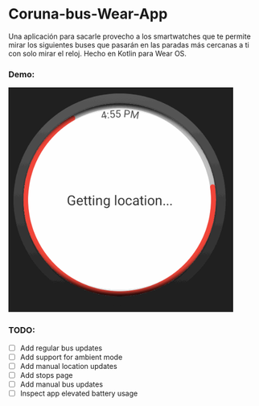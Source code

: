 # Coruna-bus-Wear-App
Una aplicación para sacarle provecho a los smartwatches que te permite mirar los siguientes buses que pasarán en las paradas más cercanas a ti con solo mirar el reloj. Hecho en Kotlin para Wear OS.

### Demo:
![](https://github.com/LucaDangeloS/Coruna-bus-Wear-App/blob/main/demoV0.1.gif)

### TODO:
- [ ] Add regular bus updates
- [ ] Add support for ambient mode
- [ ] Add manual location updates
- [ ] Add stops page
- [ ] Add manual bus updates
- [ ] Inspect app elevated battery usage
